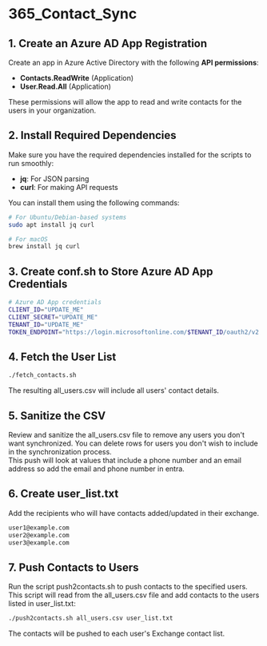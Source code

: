 # 365_Contact_Sync

## 1. Create an Azure AD App Registration
Create an app in Azure Active Directory with the following **API permissions**:
- **Contacts.ReadWrite** (Application)
- **User.Read.All** (Application)

These permissions will allow the app to read and write contacts for the users in your organization.

## 2. Install Required Dependencies
Make sure you have the required dependencies installed for the scripts to run smoothly:
- **jq**: For JSON parsing
- **curl**: For making API requests

You can install them using the following commands:
```bash
# For Ubuntu/Debian-based systems
sudo apt install jq curl

# For macOS
brew install jq curl
```

## 3. Create conf.sh to Store Azure AD App Credentials
```bash
# Azure AD App credentials
CLIENT_ID="UPDATE_ME"
CLIENT_SECRET="UPDATE_ME"
TENANT_ID="UPDATE_ME"
TOKEN_ENDPOINT="https://login.microsoftonline.com/$TENANT_ID/oauth2/v2.0/token"
```

## 4. Fetch the User List
```bash
./fetch_contacts.sh
```
The resulting all_users.csv will include all users' contact details.

## 5. Sanitize the CSV
Review and sanitize the all_users.csv file to remove any users you don't want synchronized. You can delete rows for users you don't wish to include in the synchronization process.  
This push will look at values that include a phone number and an email address so add the email and phone number in entra.

## 6. Create user_list.txt
Add the recipients who will have contacts added/updated in their exchange.
```bash
user1@example.com
user2@example.com
user3@example.com
```

## 7. Push Contacts to Users
Run the script push2contacts.sh to push contacts to the specified users. This script will read from the all_users.csv file and add contacts to the users listed in user_list.txt:
```bash
./push2contacts.sh all_users.csv user_list.txt
```
The contacts will be pushed to each user's Exchange contact list.




